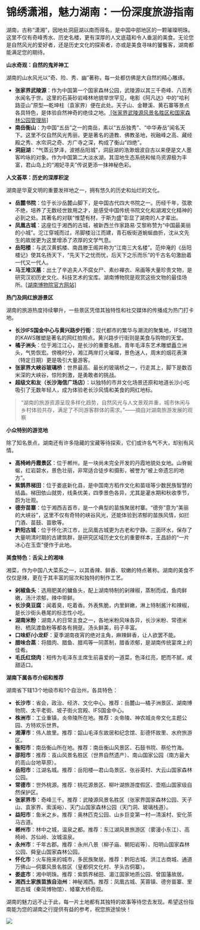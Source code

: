 # 锦绣潇湘，魅力湖南：一份深度旅游指南  

湖南，古称“潇湘”，因地处洞庭湖以南而得名，是中国中部地区的一颗璀璨明珠。这里不仅有奇峰秀水、历史名楼，更有深厚的人文底蕴和令人垂涎的美食。无论您是自然风光的爱好者，还是历史文化的探索者，亦或是美食寻味的饕餮客，湖南都能满足您的期待。  

**山水奇观：自然的鬼斧神工**  

湖南的山水风光以“奇、险、秀、幽”著称，每一处都仿佛是大自然的精心雕琢。  

* **张家界武陵源**：作为中国第一个国家森林公园，武陵源以其三千奇峰、八百秀水闻名于世。这里的石英砂岩峰林地貌举世罕见，电影《阿凡达》中的“哈利路亚山”原型—乾坤柱（袁家界）便在此处。天子山、金鞭溪、黄石寨等景点各具特色，是体验自然神奇的绝佳之地。<a href="http://www.zjjwglxt.cn" target="_blank"> [张家界武陵源风景名胜区和国家森林公园管理局]</a>  
* **南岳衡山**：为中国“五岳”之一的南岳，素以“五岳独秀”、“中华寿岳”闻名天下。这里不仅自然风光秀丽，更是著名的道教、佛教圣地，祝融峰之高、藏经殿之秀、水帘洞之奇、方广寺之深，构成了衡山“四绝”。  
* **洞庭湖**：“气蒸云梦泽，波撼岳阳城”，洞庭湖的浩渺烟波自古以来便是文人墨客吟咏的对象。作为中国第二大淡水湖，其湿地生态系统和候鸟资源极为丰富，君山岛上的“湘妃寻夫”传说更添一抹神秘色彩。  

**人文荟萃：历史的深厚积淀**  

湖南是华夏文明的重要发祥地之一，拥有悠久的历史和灿烂的文化。  

* **岳麓书院**：位于长沙岳麓山脚下，是中国古代四大书院之一。历经千年，弦歌不绝，培养了无数经世致用之才，是感受中国传统书院文化和湖湘文化精神的必到之处。其著名的对联“惟楚有材，于斯为盛”彰显了湖南的人才辈出。  
* **凤凰古城**：这座位于湘西的古城，被新西兰作家路易·艾黎称赞为“中国最美丽的小城”。沱江穿城而过，吊脚楼沿江而建，青石板街道蜿蜒曲折，沈从文先生的故居更为这里增添了浓厚的文学气息。  
* **岳阳楼**：与武汉黄鹤楼、南昌滕王阁并称为“江南三大名楼”。范仲淹的《岳阳楼记》使其名扬天下，“先天下之忧而忧，后天下之乐而乐”的千古名句激励着一代又一代人。  
* **马王堆汉墓**：出土了辛追夫人不腐女尸、素纱襌衣、帛画等大量珍贵文物，是研究汉初历史文化、科技艺术的宝库。湖南博物院是观赏这些文物的最佳场所。<a href="http://www.hnmuseum.com" target="_blank">[湖南博物院官方网站]</a>  

**热门及网红旅游景区**  

湖南的旅游热度持续攀升，一些景区凭借其独特性和社交媒体的传播成为热门打卡地。  

* **长沙IFS国金中心与黄兴路步行街**：现代都市的繁华与潮流的聚集地，IFS楼顶的KAWS雕塑是著名的网红拍照点。黄兴路步行街则是美食与购物的天堂。  
* **橘子洲头**：位于湘江江心，是长沙的重要名胜。青年毛泽东艺术雕塑矗立洲头，气势恢宏。傍晚时分，湘江两岸灯火璀璨，景色迷人，周末的烟花表演（特定日期）更是吸引大量游客。  
* **张家界大峡谷玻璃桥**：世界最高、最长的玻璃桥之一，行走其上，脚下是数百米深的大峡谷，惊险刺激，是勇敢者的挑战。  
* **超级文和友（长沙海信广场店）**：以独特的市井文化场景还原和地道长沙小吃吸引了无数年轻人，成为体验老长沙风情和美食的网红地标。  

>“湖南的旅游资源呈现多样化趋势，自然风光与人文景观并重，城市休闲与乡村体验共存，满足了不同游客群体的需求。”——摘自对湖南旅游发展的观察  

**小众特别的游览地**  

除了知名景点，湖南还有许多隐藏的宝藏等待探索，它们或许名气不大，却别有风情。  

* **高椅岭丹霞景区**：位于郴州，是一块尚未完全开发的丹霞地貌处女地。山脊蜿蜒，红岩碧水，景色壮丽，非常适合徒步和摄影，被誉为“被上帝遗忘的地方”。  
* **紫鹊界梯田**：位于娄底新化县，是中国南方稻作文化和苗瑶等少数民族智慧的结晶。梯田依山就势，线条优美，四季景色各异，尤其是灌水期和秋收季节，蔚为壮观。  
* **德夯苗寨**：位于湘西吉首市，是一个典型的苗族聚居村寨。“德夯”意为“美丽的大峡谷”，这里不仅有奇特的峡谷风光，还能体验到浓郁的苗族风情，如拦门酒、苗鼓、苗歌等。  
* **黔阳古城**：位于怀化洪江市，比凤凰古城更为古老和宁静。三面环水，保存了大量明清时期的古建筑群，是研究区域历史文化的重要样本，王昌龄的“一片冰心在玉壶”便作于此地。  

**美食特色：舌尖上的湘味**  

湘菜，作为中国八大菜系之一，以其香辣、鲜香、软嫩的特点著称。湖南的美食不仅仅是辣，更在于其丰富的层次和独特的制作工艺。  

* **剁椒鱼头**：选用肥美的鳙鱼头，配上湖南特制的剁辣椒，蒸制而成，鱼肉鲜嫩，汤汁浓郁，辣中带鲜。  
* **长沙臭豆腐**：闻着臭，吃着香。外表焦脆，内里鲜嫩，淋上特制酱汁和辣椒，是长沙街头巷尾的标志性小吃。  
* **湖南米粉**：湖南人的日常主食之一，各地米粉风味各异，长沙米粉、常德米粉、栖凤渡鱼粉等都各有拥趸。汤头鲜美，码子丰富。  
* **口味虾/小龙虾**：夏季湖南夜宵的绝对主角，麻辣鲜香，让人欲罢不能。  
* **腊味合蒸**：将腊肉、腊鱼、腊鸡等一同蒸制，腊香浓郁，是湖南传统宴席上的佳肴。  
* **毛氏红烧肉**：相传为毛泽东主席生前喜爱的一道菜，色泽红亮，肥而不腻，咸甜适口。  

**湖南下属各市介绍和推荐**  

湖南省下辖13个地级市和1个自治州，各具特色：  

* **长沙市**：省会，政治、经济、文化中心。推荐：岳麓山—橘子洲景区、湖南博物院、太平老街、坡子街火宫殿、IFS国金中心。  
* **株洲市**：工业重镇，炎帝陵所在地。推荐：炎帝陵、神农城炎帝文化主题公园、方特欢乐世界。  
* **湘潭市**：伟人故里。推荐：韶山毛泽东故居和纪念馆、彭德怀故里、水府旅游区。  
* **衡阳市**：南岳衡山所在地。推荐：南岳衡山风景区、石鼓书院、蔡伦竹海。  
* **邵阳市**：推荐：崀山风景名胜区（世界自然遗产）、南山国家公园（南方最大的高山台地草原）。  
* **岳阳市**：江湖名城。推荐：岳阳楼—君山岛景区、张谷英村、大云山国家森林公园。  
* **常德市**：世外桃源。推荐：桃花源景区、柳叶湖旅游度假区、壶瓶山国家级自然保护区。  
* **张家界市**：奇峰三千。推荐：武陵源风景名胜区（张家界国家森林公园、天子山、袁家界、索溪峪）、天门山国家森林公园（天门洞、玻璃栈道）。  
* **益阳市**：鱼米之乡。推荐：奥林匹克公园、山乡巨变第一村—清溪村、安化茶马古道。  
* **郴州市**：林中之城，温泉之都。推荐：东江湖风景旅游区（雾漫小东江）、高椅岭、苏仙岭、汝城温泉。  
* **永州市**：千年古郡。推荐：永州八景（柳子庙、朝阳岩等）、阳明山国家森林公园、舜皇山国家森林公园。  
* **怀化市**：火车拖来的城市，多民族聚居。推荐：黔阳古城、洪江古商城、通道万佛山—侗寨风景名胜区（皇都侗文化村、芋头古侗寨）。  
* **娄底市**：湘中明珠。推荐：紫鹊界梯田、湄江国家地质公园、曾国藩故居。  
* **湘西土家族苗族自治州**：神秘湘西。推荐：凤凰古城、芙蓉镇、德夯苗寨、里耶古城（秦简博物馆）、矮寨大桥奇观。  

湖南的魅力远不止于此，每一片土地都有其独特的故事等待您去发现。希望这份指南能为您的湖南之行提供有益的参考，祝您旅途愉快！  

![](http://www.onegreen.net/maps/Upload_maps/201610/2016100617494992.jpg)  
